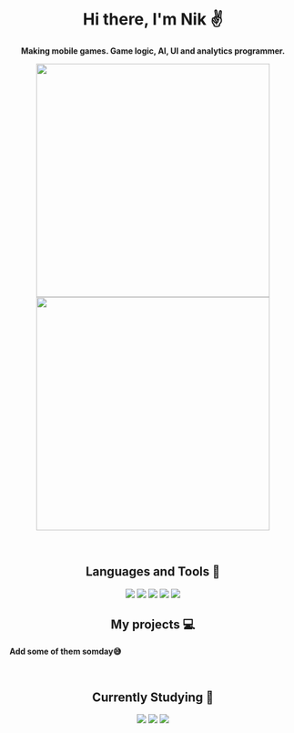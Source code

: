 <h1 align="center"> Hi there, I'm Nik &#9996; </h1>

<p align="center"><strong>Making mobile games. Game logic, AI, UI and analytics programmer.</strong></p>

<p align="center">
<img src="https://github-readme-stats.vercel.app/api?username=Knockey&count_private=true&hide=stars,issues,contribs&show_icons=true&theme=radical" width="410 height="500"/>
<img src="https://github-readme-stats.vercel.app/api/top-langs/?username=Knockey&layout=compact&theme=radical" width="410  height="500"/>
</p>
<br />

<h2 align="center"> Languages and Tools 💼 </h2>
<p align="center">
<img src="https://img.shields.io/badge/-Unity-090909?style=for-the-badge&logo=unity&logoColor=white" /> 
<img src="https://img.shields.io/badge/-C%23-903ba7?style=for-the-badge&logo=.net&logoColor=white" /> 
<img src="https://img.shields.io/badge/-Git-F05032?&style=for-the-badge&logo=git&logoColor=white" /> 
<img src="https://img.shields.io/badge/github-%23121011.svg?style=for-the-badge&logo=github&logoColor=white" />  
<img src="https://img.shields.io/badge/-VS2022-903ba7?&style=for-the-badge&logo=visual-studio&logoColor=white" />
<br />
  
<h2 align="center">My projects 💻</h2>
<p><strong>Add some of them somday&#128517 </strong></p>
<br /> 

<h2 align="center"> Currently Studying 📕</h2>
<p align="center"> 
<img src="https://img.shields.io/badge/-ASP.NET-903ba7?&style=for-the-badge&logo=.net&logoColor=white" /> 
<img src="https://img.shields.io/badge/-JavaScript-efd81d?style=for-the-badge&logo=javascript&logoColor=white" /> 
<img src="https://img.shields.io/badge/-NODE.JS-8cbf3d?style=for-the-badge&logo=node.js&logoColor=white" />
<br />
